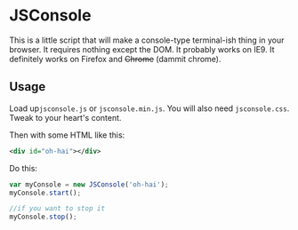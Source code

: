# JSConsole

This is a little script that will make a console-type
terminal-ish thing in your browser. It requires nothing
except the DOM. It probably works on IE9. It definitely
works on Firefox and ~~Chrome~~ (dammit chrome).

## Usage

Load up`jsconsole.js` or `jsconsole.min.js`. You will
also need `jsconsole.css`. Tweak to your heart's content.

Then with some HTML like this:

```xml
<div id="oh-hai"></div>
```

Do this:

```javascript
var myConsole = new JSConsole('oh-hai');
myConsole.start();

//if you want to stop it
myConsole.stop();
```

